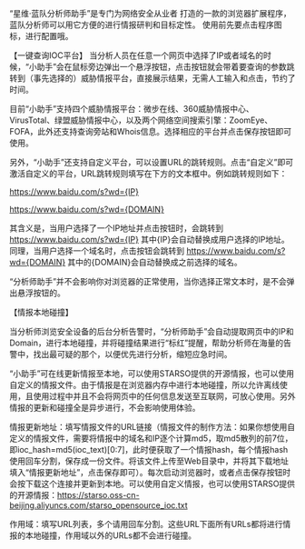 “星维·蓝队分析师助手”是专门为网络安全从业者 打造的一款的浏览器扩展程序，蓝队分析师可以用它方便的进行情报研判和目标定性。
使用前先要点击程序图标，进行配置哦。

【一键查询IOC平台】
当分析人员在任意一个网页中选择了IP或者域名的时候，“小助手”会在鼠标旁边弹出一个悬浮按钮，点击按钮就会带着要查询的参数跳转到（事先选择的）威胁情报平台，直接展示结果，无需人工输入和点击，节约了时间。

目前“小助手”支持四个威胁情报平台：微步在线、360威胁情报中心、VirusTotal、绿盟威胁情报中心，以及两个网络空间搜索引擎：ZoomEye、FOFA，此外还支持查询旁站和Whois信息。选择相应的平台并点击保存按钮即可使用。

另外，“小助手”还支持自定义平台，可以设置URL的跳转规则。点击“自定义”即可激活自定义的平台，URL跳转规则填写在下方的文本框中。例如跳转规则如下：

https://www.baidu.com/s?wd={IP}

https://www.baidu.com/s?wd={DOMAIN}

其含义是，当用户选择了一个IP地址并点击按钮时，会跳转到
https://www.baidu.com/s?wd={IP}
其中{IP}会自动替换成用户选择的IP地址。同理，当用户选择一个域名时，点击按钮会跳转到
https://www.baidu.com/s?wd={DOMAIN}
其中的{DOMAIN}会自动替换成之前选择的域名。

“分析师助手”并不会影响你对浏览器的正常使用，当你选择正常文本时，是不会弹出悬浮按钮的。

【情报本地碰撞】

当分析师浏览安全设备的后台分析告警时，“分析师助手”会自动提取网页中的IP和Domain，进行本地碰撞，并将碰撞结果进行“标红”提醒，帮助分析师在海量的告警中，找出最可疑的那个，以便优先进行分析，缩短应急时间。

“小助手”可在线更新情报至本地，可以使用STARSO提供的开源情报，也可以使用自定义的情报文件。由于情报是在浏览器内存中进行本地碰撞，所以允许离线使用，且使用过程中并且不会将网页中的任何信息发送至互联网，可放心使用。另外情报的更新和碰撞全是异步进行，不会影响使用体验。

情报更新地址：填写情报文件的URL链接（情报文件的制作方法：如果你想使用自定义的情报文件，需要将情报中的域名和IP逐个计算md5，取md5散列的前7位，即ioc_hash=md5(ioc_text)[0:7]，此时便获取了一个情报hash，每个情报hash使用回车分割，保存成一份文件。将该文件上传至Web目录中，并将其下载地址填入“情报更新地址”，点击保存即可）。每次启动浏览器时，或者点击保存按钮时会按下载这个连接并更新到本地。可以使用自定义情报，也可以使用STARSO提供的开源情报：https://starso.oss-cn-beijing.aliyuncs.com/starso_opensource_ioc.txt

作用域：填写URL列表，多个请用回车分割。这些URL下面所有URLs都将进行情报的本地碰撞，作用域以外的URLs都不会进行碰撞。
